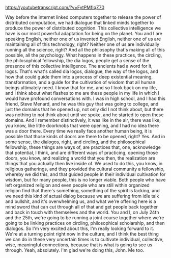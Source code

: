 https://youtubetranscript.com/?v=FytPMfIqZ70

 Way before the internet linked computers together to release the power of distributed computation, we had dialogue that linked minds together to produce the power of distributed cognition. This collective intelligence we have is our most powerful adaptation for being on the planet. You and I are speaking English, neither one of us invented English, neither one of us are maintaining all of this technology, right? Neither one of us are individually running all the science, right? And all the philosophy that's making all of this possible, all the psychology. What happens in these practices, the circling, the philosophical fellowship, the dia logos, people get a sense of the presence of this collective intelligence. The ancients had a word for it, logos. That's what's called dia logos, dialogue, the way of the logos, and how that could guide them into a process of deep existential meaning, transformation, and a guide for the cultivation of wisdom that all human beings ultimately need. I know that for me, and so I look back on my life, and I think about what flashes to me are these people in my life in which I would have profound conversations with. I was in high school, and I had this friend, Steve Menard, and he was this guy that was going to college, and just the domains that he opened up, not only did I not think about, but there was nothing to not think about until we spoke, and he started to open these domains. And I remember distinctively, it was like in the air, there was like, you know, like little doorknobs that were opening, and I had no idea there was a door there. Every time we really face another human being, it is possible that those kinds of doors are there to be opened, right? Yes. And in some sense, the dialogos, right, and circling, and the philosophical fellowship, these things are ways of, are practices that, one, acknowledge that potential, I think, and are different ways of practicing, opening those doors, you know, and realizing a world that you then, the realization are things that you actually then live inside of. We used to do this, you know, in religious gatherings, and they provided the cultural community a fellowship, whereby we did this, and that guided people in their individual cultivation for wisdom, but for many people, this is no longer viable. Both people who have left organized religion and even people who are still within organized religion find that there's something, something of the spirit is lacking, and we need this kind of actual dialog because we are suffering from idle talk and bullshit, and it's overwhelming us, and what we're offering here is a mind sword that can cut through all of that and get people back together and back in touch with themselves and the world. You and I, on July 24th and the 25th, we're going to be running a joint course together where we're going to be linking practices on circling, philosophical scholarship, and then dialogos. So I'm very excited about this, I'm really looking forward to it. We're at a turning point right now in the culture, and I think the best thing we can do in these very uncertain times is to cultivate individual, collective, wise, meaningful connections, because that is what is going to see us through. Yeah, absolutely. I'm glad we're doing this, John. Me too.